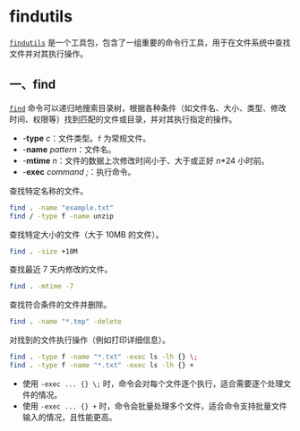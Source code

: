 # findutils

[`findutils`](https://www.gnu.org/software/findutils/manual/html_node/find_html/index.html) 是一个工具包，包含了一组重要的命令行工具，用于在文件系统中查找文件并对其执行操作。

## 一、find

[`find`](https://www.man7.org/linux/man-pages/man1/find.1.html) 命令可以递归地搜索目录树，根据各种条件（如文件名、大小、类型、修改时间、权限等）找到匹配的文件或目录，并对其执行指定的操作。

- -**type** *c*：文件类型。`f` 为常规文件。
- -**name** *pattern*：文件名。
- -**mtime** *n*：文件的数据上次修改时间小于、大于或正好 *n*\*24 小时前。
- -**exec** *command ;*：执行命令。

查找特定名称的文件。

```sh
find . -name "example.txt"
find / -type f -name unzip
```

查找特定大小的文件（大于 10MB 的文件）。

```sh
find . -size +10M
```

查找最近 7 天内修改的文件。

```sh
find . -mtime -7
```

查找符合条件的文件并删除。

```sh
find . -name "*.tmp" -delete
```

对找到的文件执行操作（例如打印详细信息）。

```sh
find . -type f -name "*.txt" -exec ls -lh {} \;
find . -type f -name "*.txt" -exec ls -lh {} +
```

- 使用 `-exec ... {} \;` 时，命令会对每个文件逐个执行，适合需要逐个处理文件的情况。
- 使用 `-exec ... {} +` 时，命令会批量处理多个文件，适合命令支持批量文件输入的情况，且性能更高。

